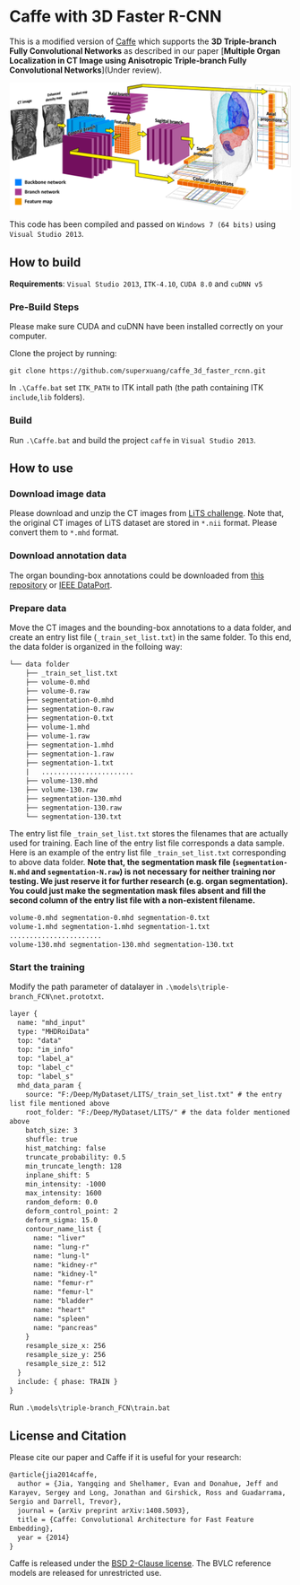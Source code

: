 # Caffe with 3D Faster R-CNN
This is a modified version of [Caffe](https://github.com/BVLC/caffe) which supports the **3D Triple-branch Fully Convolutional Networks** as described in our paper [**Multiple Organ Localization in CT Image using Anisotropic Triple-branch Fully Convolutional Networks**](Under review).

<img src="./workflow.png"/>

This code has been compiled and passed on `Windows 7 (64 bits)` using `Visual Studio 2013`.

## How to build

**Requirements**: `Visual Studio 2013`, `ITK-4.10`, `CUDA 8.0` and `cuDNN v5`

### Pre-Build Steps
Please make sure CUDA and cuDNN have been installed correctly on your computer.

Clone the project by running:
```
git clone https://github.com/superxuang/caffe_3d_faster_rcnn.git
```

In `.\Caffe.bat` set `ITK_PATH` to ITK intall path (the path containing ITK `include`,`lib` folders).

### Build
Run `.\Caffe.bat` and build the project `caffe` in `Visual Studio 2013`.

## How to use
### Download image data
Please download and unzip the CT images from [LiTS challenge](https://competitions.codalab.org/competitions/17094). Note that, the original CT images of LiTS dataset are stored in `*.nii` format. Please convert them to `*.mhd` format.

### Download annotation data
The organ bounding-box annotations could be downloaded from [this repository](./annotations_on_LiTS/) or [IEEE DataPort](http://dx.doi.org/10.21227/df8g-pq27).

### Prepare data
Move the CT images and the bounding-box annotations to a data folder, and create an entry list file (`_train_set_list.txt`) in the same folder. To this end, the data folder is organized in the folloing way:

```
└── data folder
    ├── _train_set_list.txt
    ├── volume-0.mhd
    ├── volume-0.raw
    ├── segmentation-0.mhd
    ├── segmentation-0.raw
    ├── segmentation-0.txt
    ├── volume-1.mhd
    ├── volume-1.raw
    ├── segmentation-1.mhd
    ├── segmentation-1.raw
    ├── segmentation-1.txt
    |   ....................... 
    ├── volume-130.mhd
    ├── volume-130.raw
    ├── segmentation-130.mhd
    ├── segmentation-130.raw
    └── segmentation-130.txt
```

The entry list file `_train_set_list.txt` stores the filenames that are actually used for training. Each line of the entry list file corresponds a data sample. Here is an example of the entry list file `_train_set_list.txt` corresponding to above data folder. **Note that, the segmentation mask file (`segmentation-N.mhd` and `segmentation-N.raw`) is not necessary for neither training nor testing. We just reserve it for further research (e.g. organ segmentation). You could just make the segmentation mask files absent and fill the second column of the entry list file with a non-existent filename.**  

```
volume-0.mhd segmentation-0.mhd segmentation-0.txt
volume-1.mhd segmentation-1.mhd segmentation-1.txt
.......................
volume-130.mhd segmentation-130.mhd segmentation-130.txt
```

### Start the training
Modify the path parameter of datalayer in `.\models\triple-branch_FCN\net.prototxt`.
```
layer {
  name: "mhd_input"
  type: "MHDRoiData"
  top: "data"
  top: "im_info"
  top: "label_a"
  top: "label_c"
  top: "label_s"
  mhd_data_param {  
    source: "F:/Deep/MyDataset/LITS/_train_set_list.txt" # the entry list file mentioned above  
    root_folder: "F:/Deep/MyDataset/LITS/" # the data folder mentioned above
    batch_size: 3
    shuffle: true
    hist_matching: false
    truncate_probability: 0.5
    min_truncate_length: 128
    inplane_shift: 5
    min_intensity: -1000
    max_intensity: 1600
    random_deform: 0.0
    deform_control_point: 2
    deform_sigma: 15.0
    contour_name_list {
      name: "liver"
      name: "lung-r"
      name: "lung-l"
      name: "kidney-r"
      name: "kidney-l"
      name: "femur-r"
      name: "femur-l"
      name: "bladder"
      name: "heart"
      name: "spleen"
      name: "pancreas"
    }
    resample_size_x: 256
    resample_size_y: 256
    resample_size_z: 512
  }
  include: { phase: TRAIN }
}
```
Run `.\models\triple-branch_FCN\train.bat`

## License and Citation

Please cite our paper and Caffe if it is useful for your research:

    @article{jia2014caffe,
      author = {Jia, Yangqing and Shelhamer, Evan and Donahue, Jeff and Karayev, Sergey and Long, Jonathan and Girshick, Ross and Guadarrama, Sergio and Darrell, Trevor},
      journal = {arXiv preprint arXiv:1408.5093},
      title = {Caffe: Convolutional Architecture for Fast Feature Embedding},
      year = {2014}
    }
    
Caffe is released under the [BSD 2-Clause license](https://github.com/BVLC/caffe/blob/master/LICENSE).
The BVLC reference models are released for unrestricted use.